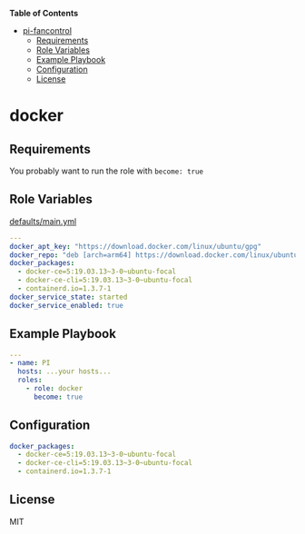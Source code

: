 **Table of Contents** 

- [pi-fancontrol](#pi-fancontrol)
  - [Requirements](#requirements)
  - [Role Variables](#role-variables)
  - [Example Playbook](#example-playbook)
  - [Configuration](#configuration)
  - [License](#license)

# docker

## Requirements

You probably want to run the role with `become: true`

## Role Variables

[defaults/main.yml](https://github.com/philwelz/ansible-playbooks/blob/master/roles/docker/defaults/main.yaml)

```yaml
---
docker_apt_key: "https://download.docker.com/linux/ubuntu/gpg"
docker_repo: "deb [arch=arm64] https://download.docker.com/linux/ubuntu focal stable"
docker_packages: 
  - docker-ce=5:19.03.13~3-0~ubuntu-focal
  - docker-ce-cli=5:19.03.13~3-0~ubuntu-focal
  - containerd.io=1.3.7-1
docker_service_state: started
docker_service_enabled: true
```

## Example Playbook

```yaml
---
- name: PI
  hosts: ...your hosts...
  roles:
    - role: docker
      become: true
```

## Configuration

```yaml
docker_packages: 
  - docker-ce=5:19.03.13~3-0~ubuntu-focal
  - docker-ce-cli=5:19.03.13~3-0~ubuntu-focal
  - containerd.io=1.3.7-1
```

## License

MIT